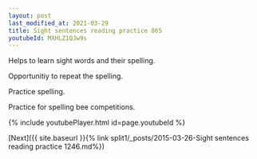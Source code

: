```yaml
---
layout: post
last_modified_at: 2021-03-29
title: Sight sentences reading practice 865
youtubeId: MXHLZ1QJw9s
---
```

 
 
Helps to learn sight words and their spelling.

Opportunitiy to repeat the spelling. 

Practice spelling. 
 
Practice for spelling bee competitions. 
 
{% include youtubePlayer.html id=page.youtubeId %}
 
 

[Next]({{ site.baseurl }}{% link  split1/_posts/2015-03-26-Sight sentences reading practice 1246.md%})
 
